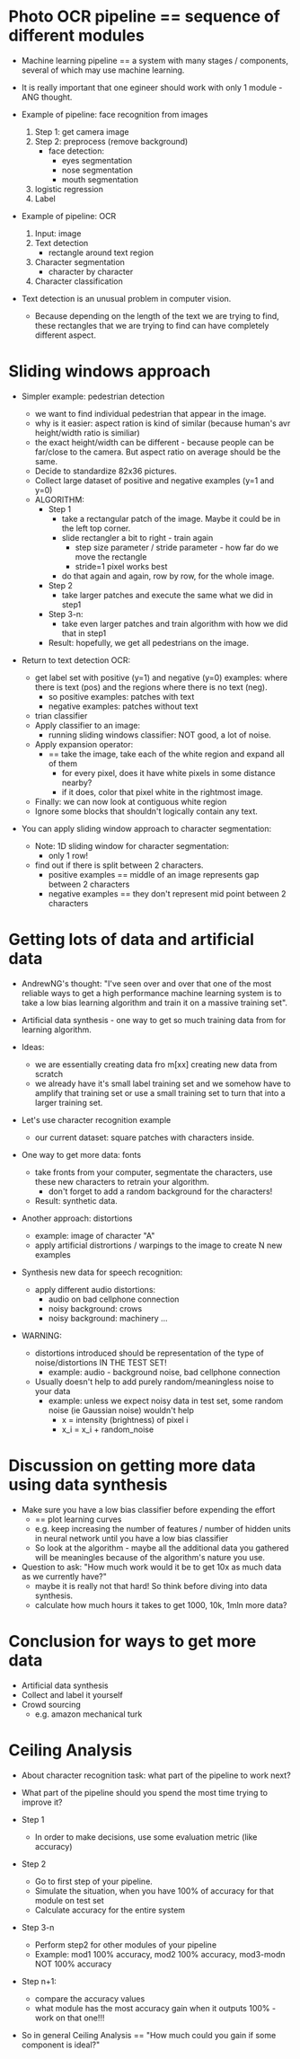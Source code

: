 # Photo OCR pipeline == sequence of different modules
- Machine learning pipeline == a system with many stages / components, several of which may use machine learning.
- It is really important that one egineer should work with only 1 module - ANG thought.

- Example of pipeline: face recognition from images
    1. Step 1: get camera image
    2. Step 2: preprocess (remove background)
        - face detection:
            - eyes segmentation
            - nose segmentation
            - mouth segmentation
    3. logistic regression
    4. Label

- Example of pipeline: OCR
    1. Input: image
    2. Text detection
        - rectangle around text region
    3. Character segmentation
        - character by character
    4. Character classification

- Text detection is an unusual problem in computer vision.
    - Because depending on the length of the text we are trying to find, these rectangles that we are trying to find can have completely different aspect.

# Sliding windows approach
- Simpler example: pedestrian detection
    - we want to find individual pedestrian that appear in the image.
    - why is it easier: aspect ration is kind of similar (because human's avr height/width ratio is similiar)
    - the exact height/width can be different - because people can be far/close to the camera. But aspect ratio on average should be the same.
    - Decide to standardize 82x36 pictures.
    - Collect large dataset of positive and negative examples (y=1 and y=0)
    - ALGORITHM:
        - Step 1
            - take a rectangular patch of the image. Maybe it could be in the left top corner.
            - slide rectangler a bit to right - train again
                - step size parameter / stride parameter - how far do we move the rectangle
                - stride=1 pixel works best
            - do that again and again, row by row, for the whole image.
        - Step 2
            - take larger patches and execute the same what we did in step1
        - Step 3-n:
            - take even larger patches and train algorithm with how we did that in step1
        - Result: hopefully, we get all pedestrians on the image.

- Return to text detection OCR:
    - get label set with positive (y=1) and negative (y=0) examples: where there is text (pos) and the regions where there is no text (neg).
        - so positive examples: patches with text
        - negative examples: patches without text
    - trian classifier
    - Apply classifier to an image:
        - running sliding windows classifier: NOT good, a lot of noise.
    - Apply expansion operator:
        - == take the image, take each of the white region and expand all of them
            - for every pixel, does it have white pixels in some distance nearby? 
            - if it does, color that pixel white in the rightmost image.
    - Finally: we can now look at contiguous white region
    - Ignore some blocks that shouldn't logically contain any text.

- You can apply sliding window approach to character segmentation:
    - Note: 1D sliding window for character segmentation:
        - only 1 row!
    - find out if there is split between 2 characters.
        - positive examples == middle of an image represents gap between 2 characters
        - negative examples == they don't represent mid point between 2 characters

# Getting lots of data and artificial data
- AndrewNG's thought: "I've seen over and over that one of the most reliable ways to get a high performance machine learning system is to take a low bias learning algorithm and train it on a massive training set".
- Artificial data synthesis - one way to get so much training data from for learning algorithm.
- Ideas:
    - we are essentially creating data fro m[xx] creating new data from scratch
    - we already have it's small label training set and we somehow have to amplify that training set or use a small training set to turn that into a larger training set.

- Let's use character recognition example
    - our current dataset: square patches with characters inside.
- One way to get more data: fonts
    - take fronts from your computer, segmentate the characters, use these new characters to retrain your algorithm.
        - don't forget to add a random background for the characters!
    - Result: synthetic data.
- Another approach: distortions
    - example: image of character "A"
    - apply artificial distrortions / warpings to the image to create N new examples

- Synthesis new data for speech recognition:
    - apply different audio distortions:
        - audio on bad cellphone connection
        - noisy background: crows
        - noisy background: machinery
        ...

- WARNING:
    - distortions introduced should be representation of the type of noise/distortions IN THE TEST SET!
        - example: audio - background noise, bad cellphone connection
    - Usually doesn't help to add purely random/meaningless noise to your data
        - example: unless we expect noisy data in test set, some random noise (ie Gaussian noise) wouldn't help
            - x = intensity (brightness) of pixel i
            - x_i = x_i + random_noise

# Discussion on getting more data using data synthesis
- Make sure you have a low bias classifier before expending the effort 
    - == plot learning curves
    - e.g. keep increasing the number of features / number of hidden units in neural network until you have a low bias classifier
    - So look at the algorithm - maybe all the additional data you gathered will be meaningles because of the algorithm's nature you use.
- Question to ask: "How much work would it be to get 10x as much data as we currently have?"
    - maybe it is really not that hard! So think before diving into data synthesis.
    - calculate how much hours it takes to get 1000, 10k, 1mln more data?

# Conclusion for ways to get more data
- Artificial data synthesis
- Collect and label it yourself
- Crowd sourcing
    - e.g. amazon mechanical turk

# Ceiling Analysis
- About character recognition task: what part of the pipeline to work next?
- What part of the pipeline should you spend the most time trying to improve it?

- Step 1
    - In order to make decisions, use some evaluation metric (like accuracy)
- Step 2
    - Go to first step of your pipeline.
    - Simulate the situation, when you have 100% of accuracy for that module on test set
    - Calculate accuracy for the entire system
- Step 3-n
    - Perform step2 for other modules of your pipeline
    - Example: mod1 100% accuracy, mod2 100% accuracy, mod3-modn NOT 100% accuracy
- Step n+1:
    - compare the accuracy values
    - what module has the most accuracy gain when it outputs 100% - work on that one!!!

- So in general Ceiling Analysis == "How much could you gain if some component is ideal?"
